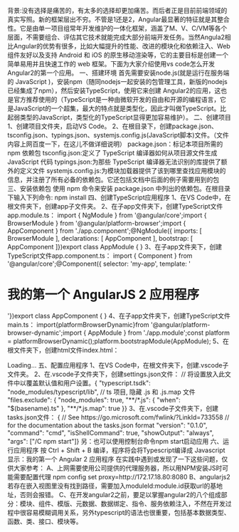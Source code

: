 背景:没有选择是痛苦的，有太多的选择却更加痛苦。而后者正是目前前端领域的真实写照。新的框架层出不穷。不管是1还是2，Angular最显著的特征就是其整合性。它是由单一项目组常年开发维护的一体化框架，涵盖了M、V、C/VM等各个层面，不需要组合、评估其它技术就能完成大部分前端开发任务。当然Angula2相比Angular的优势有很多，比如大幅提升的性能、改进的模块化和依赖注入、Web 组件友好以及支持 Android 和 iOS 的原生移动渲染等，它的主要目标是创建一个简单易用并且快速工作的 web 框架。下面为大家介绍使用vs code怎么开发Angular2的第一个应用。
一、搭建环境
首先需要安装node.js(就是运行在服务端的 JavaScript )，安装npm（随同nodejs一起安装的包管理工具，新版的nodejs已经集成了npm），然后安装TypeScript，使用它来创建 Angular2的应用，这也是官方推荐使用的（TypeScript是一种由微软开发的自由和开源的编程语言，它是JavaScript的一个超集，最大的特点就是类型化，因此才叫做TypeScript。比起弱类型的JavaScript，类型化的TypeScript显得更加容易维护）。
二、创建项目
1、创建项目文件夹，启动VS Code。
2、在根目录下，创建package.json、tsconfig.json、typings.json、systemjs.config.js(JavaScript脚本)文件。（文件内容上网百度一下，在这儿不做详细说明）
package.json：标记本项目所需的 npm 依赖包
tsconfig.json:定义了 TypeScript 编译器如何从项目源文件生成 JavaScript 代码
typings.json:为那些 TypeScript 编译器无法识别的库提供了额外的定义文件
systemjs.config.js:为模块加载器提供了该到哪里查找应用模块的信息，并注册了所有必备的依赖包。它还包括文档中后面的例子需要用到的包
三、安装依赖包
使用 npm 命令来安装 package.json 中列出的依赖包。在根目录下输入下列命令:
npm install
四、创建TypeScript应用程序
1、在VS Code中，在根文件夹下，创建app子文件夹。
2、在子app文件夹下，创建TypeScript文件app.module.ts：
import { NgModule }      from '@angular/core';import { BrowserModule } from '@angular/platform-browser';import { AppComponent }   from './app.component';@NgModule({  imports:      [ BrowserModule ],  declarations: [ AppComponent ],  bootstrap:    [ AppComponent ]})export class AppModule { }
3、在子app文件夹下，创建TypeScript文件app.component.ts：
import { Component } from '@angular/core';@Component({  selector: 'my-app',  template: '<h1>我的第一个 AngularJS 2 应用程序</h1>'})export class AppComponent { }
4、在子app文件夹下，创建TypeScript文件main.ts：
import{platformBrowserDynamic}from '@angular/platform-browser-dynamic';import { AppModule } from './app.module';const platform = platformBrowserDynamic();platform.bootstrapModule(AppModule);
5、在根文件夹下，创建html文件index.html：
<html><head>    <title>my first Angular2</title>    <meta charset="UTF-8">    <meta name="viewport" content="width=device-width, initial-scale=1">    <link rel="stylesheet" href="styles.css">    <!-- 1. Load libraries -->    <!-- Polyfill(s) for older browsers -->    <script src="node_modules/core-js/client/shim.min.js"></script>    <script src="node_modules/zone.js/dist/zone.js"></script>    <script src="node_modules/reflect-metadata/Reflect.js"></script>    <script src="node_modules/systemjs/dist/system.src.js"></script>    <!-- 2. Configure SystemJS -->    <script src="systemjs.config.js"></script>    <script>        System.import('app').catch(function(err) {            console.error(err);        });    </script></head><!-- 3. Display the application --><body>    <my-app>Loading...</my-app></body></html>
五、配置应用程序
1、在VS Code中，在根文件夹下，创建.vscode子文件夹。
2、在.vscode子文件夹下，创建settings.json文件：
// 将设置放入此文件中以覆盖默认值和用户设置。{    "typescript.tsdk": "node_modules/typescript/lib",    // ts 项目, 隐藏 .js 和 .js.map 文件    "files.exclude": {        "node_modules": true,        "**/*.js": { "when": "$(basename).ts" },        "**/*.js.map": true    }}
3、在.vscode子文件夹下，创建tasks.json文件：
{    // See https://go.microsoft.com/fwlink/?LinkId=733558    // for the documentation about the tasks.json format    "version": "0.1.0",    "command": "cmd",    "isShellCommand": true,    "showOutput": "always",    "args": ["/C npm start"]}
另：也可以使用控制台命令npm start启动应用
六、运行应用程序
按 Ctrl + Shift + B 编译，程序将会将Typescript编译成 Javascript 
显示：我的第一个 Angular 2 应用程序
在实践中遇到或发现了一下这些问题，仅供大家参考：
A、上网需要使用公司提供的代理服务器，所以用NPM安装JS时可能需要配置代理
npm config set proxy=http://172.17.18.80:8080
B、angularjs2若存在嵌入视图里没有找到路径，需要加入moduleId:module.id获取url的基地址，否则会报错。
C、在开发angular2之前，要足以掌握angular2的八个组成部分：模块、组件、模版、元数据、数据绑定、指令、服务依赖注入，不然在开发过程中很容易模糊调用关系，另外typescript的语法也很重要，包括基本数据类型、函数、类、接口、模块等。






